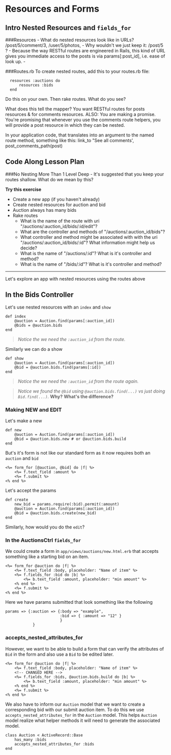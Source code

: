 # Resources and Forms
## Intro Nested Resources and `fields_for`






    
    
###Resources 
    - What do nested resources look like in URLs?
        /post/5/comment/3,   /user/5/photos,
    - Why wouldn't we just keep it: /post/5 ?
        - Because the way RESTful routes are engineered in Rails, this kind of URL gives you immediate access to the posts is via params[:post_id], i.e. ease of look up.
    -
        
        
###Routes.rb
  To create nested routes, add this to your routes.rb file:
      
      resources :auctions do
          resources :bids
      end
      
  Do this on your own. Then rake routes. What do you see?
  
  What does this tell the mapper?
      You want RESTful routes for posts resources & for comments resources.
  ALSO:
      You are making a promise. You're promising that whenever you use the comments route helpers, you will provide a post resource in which they can be nested.
      
   In your application code, that translates into an argument to the named route method, something like this:
   link_to "See all comments', post_comments_path(post)
 
## Code Along Lesson Plan
    
###No Nesting More Than 1 Level Deep 
    - It's suggested that you keep your routes shallow. What do we mean by this?
    
  **Try this exercise**
  
  * Create a new app (if you haven't already)
  * Create nested resources for auction and bid
  * Auction always has many bids
  * Rake routes
      * What is the name of the route with uri  "/auctions/:auction_id/bids/:id/edit"?
      * What are the controller and methods of "/auctions/:auction_id/bids"?
      * What controller and method might be associated with with the uri "/auctions/:auction_id/bids/:id"? What information might help us decide?
      * What is the name of "/auctions/:id"? What is it's controller and method?
      * What is the name of "/bids/:id"? What is it's controller and method?
    

-------
Let's explore an app with nested resources using the routes above
    


## In the Bids Controller

Let's use nested resources with an `index` and `show`

	def index
	    @auction = Auction.find(params[:auction_id])
	    @bids = @auction.bids
	end

> *Notice the we need the `:auction_id` from the route.*

Similarly we can do a show

    def show
        @auction = Auction.find(params[:auction_id])
        @bid = @auction.bids.find(params[:id])
    end

> *Notice the we need the `:auction_id` from the route again.*

> *Notice we found the `@bid` using `@auction.bids.find(...)` vs just doing `Bid.find(...)`.* **Why?** **What's the difference?**

### Making NEW and EDIT


Let's make a new

	def new
	    @auction = Auction.find(params[:auction_id])
	    @bid = @auction.bids.new # or @auction.bids.build
	end
	
But's it's form is not like our standard form as it now requires both an `auction` and `bid`

	<%= form_for [@auction, @bid] do |f| %>
		<%= f.text_field :amount %>
		<%= f.submit %>
	<% end %>


Let's accept the params

	def create
		new_bid = params.require(:bid).permit(:amount)
	    @auction = Auction.find(params[:auction_id])
	    @bid = @auction.bids.create(new_bid)
	end

Similarly, how would you do the `edit`?


### In the AuctionsCtrl `fields_for`


We could create a form in `app/views/auctions/new.html.erb` that accepts something like a starting bid on an item.


	<%= form_for @auction do |f| %>
		<%= f.text_field :body, placeholder: "Name of item" %>
		<%= f.fields_for :bid do |b| %>
			<%= b.text_field :amount, placeholder: "min amount" %>
		<% end %>
		<%= f.submit %>
	<% end %>

Here we have params submitted that look something like the following

	params => {:auction => {:body => "example", 
							:bid => { :amount => "12" }
							}
				}
### accepts_nested_attributes_for


However, we want to be able to build a form that can verify the attributes of `Bid` in the form and also use a `Bid` to be edited later.


	<%= form_for @auction do |f| %>
		<%= f.text_field :body, placeholder: "Name of item" %>
		<!-- CHANGED HERE -->
		<%= f.fields_for :bids, @auction.bids.build do |b| %>
			<%= b.text_field :amount, placeholder: "min amount" %>
		<% end %>
		<%= f.submit %>
	<% end %>

We also have to inform our `Auction` model that we want to create a corresponding bid with our submit auction item. To do this we use `accepts_nested_attributes_for` in the `Auction` model. This helps `Auction` model realize what helper methods it will need to generate the associated model.


	class Auction < ActiveRecord::Base
		has_many :bids
		accepts_nested_attributes_for :bids
	end


